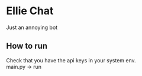 # Ellie Chat
Just an annoying bot

## How to run
Check that you have the api keys in your system env. <br>
main.py -> run 

